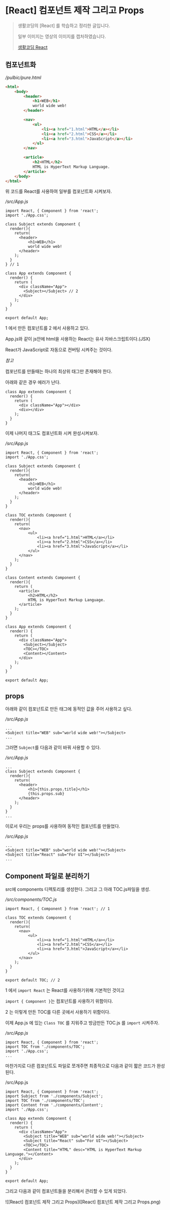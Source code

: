 # [React] 컴포넌트 제작 그리고 Props



> 생활코딩의 [React] 를 학습하고 정리한 글입니다.
>
> 일부 이미지는 영상의 이미지를 캡처하였습니다.
>
> [생활코딩 React](https://opentutorials.org/module/4058)



## 컴포넌트화



_/pulbic/pure.html_

```html
<html>
    <body>
        <header>
            <h1>WEB</h1>
            world wide web!
        </header>        

        <nav>
            <ul>
                <li><a href="1.html">HTML</a></li>
                <li><a href="2.html">CSS</a></li>
                <li><a href="3.html">JavaScript</a></li>
            </ul>
        </nav>

        <article>
            <h2>HTML</h2>
            HTML is HyperText Markup Language.
        </article>
    </body>
</html> 
```

위 코드를 React를 사용하여 일부를 컴포넌트화 시켜보자.



_/src/App.js_

```react
import React, { Component } from 'react';
import './App.css';

class Subject extends Component {
  render(){
    return(
      <header>
          <h1>WEB</h1>
          world wide web!
      </header>
    );
  }
} // 1

class App extends Component {
  render() {
    return (
      <div className="App">
        <Subject></Subject> // 2
      </div>
    );
  }
}

export default App;
```



1 에서 만든 컴포넌트를 2 에서 사용하고 있다.

App.js와 같이 js안에 html을 사용하는 React는 유사 자바스크립트이다.(JSX)

React가 JavaScript로 자동으로 컨버팅 시켜주는 것이다.



_참고_

컴포넌트를 만들때는 하나의 최상위 태그만 존재해야 한다.

아래와 같은 경우 에러가 난다.

```react
class App extends Component {
  render() {
    return (
      <div className="App"></div>
      <div></div>
    );
  }
}
```



이제 나머지 태그도 컴포넌트화 시켜 완성시켜보자.



_/src/App.js_

```react
import React, { Component } from 'react';
import './App.css';

class Subject extends Component {
  render(){
    return(
      <header>
          <h1>WEB</h1>
          world wide web!
      </header>
    );
  }
}

class TOC extends Component {
  render(){
    return(
      <nav>
          <ul>
              <li><a href="1.html">HTML</a></li>
              <li><a href="2.html">CSS</a></li>
              <li><a href="3.html">JavaScript</a></li>
          </ul>
      </nav>
    );
  }
}

class Content extends Component {
  render(){
    return (
      <article>
          <h2>HTML</h2>
          HTML is HyperText Markup Language.
      </article>
    );
  }
}

class App extends Component {
  render() {
    return (
      <div className="App">
        <Subject></Subject>
        <TOC></TOC>
        <Content></Content>
      </div>
    );
  }
}

export default App;
```



## props



아래와 같이 컴포넌트로 만든 태그에 동적인 값을 주어 사용하고 싶다.

_/src/App.js_

```react
...
<Subject title="WEB" sub="world wide web!"></Subject>
...
```



그러면 `Subject`를 다음과 같이 바꿔 사용할 수 있다.

_/src/App.js_

```react
...
class Subject extends Component {
  render(){
    return(
      <header>
          <h1>{this.props.title}</h1>
          {this.props.sub}
      </header>
    );
  }
}
...
```



이로서 우리는 props를 사용하여 동적인 컴포넌트를 만들었다.

_/src/App.js_

```react
...
<Subject title="WEB" sub="world wide web!"></Subject>
<Subject title="React" sub="For UI"></Subject>
...
```



## Component 파일로 분리하기



src에 components 디렉토리를 생성한다. 그리고 그 아래 TOC.js파일을 생성.

_/src/components/TOC.js_

```react
import React, { Component } from 'react'; // 1

class TOC extends Component {
  render(){
    return(
      <nav>
          <ul>
              <li><a href="1.html">HTML</a></li>
              <li><a href="2.html">CSS</a></li>
              <li><a href="3.html">JavaScript</a></li>
          </ul>
      </nav>
    );
  }
}

export default TOC; // 2
```



1 에서 `import React` 는 React를 사용하기위해 기본적인 것이고

 `import { Component }`는 컴포넌트를 사용하기 위함이다.

2 는 이렇게 만든 TOC를 다른 곳에서 사용하기 위함이다.



이제 App.js 에 있는 `Class TOC` 를 지워주고 방금만든 TOC.js 를 `import` 시켜주자.

_/src/App.js_

```react
import React, { Component } from 'react';
import TOC from './components/TOC';
import './App.css';
...
```



마찬가지로 다른 컴포넌트도 파일로 쪼개주면 최종적으로 다음과 같이 짧은 코드가 완성된다.

/src/App.js

```react
import React, { Component } from 'react';
import Subject from './components/Subject';
import TOC from './components/TOC';
import Content from './components/Content';
import './App.css';

class App extends Component {
  render() {
    return (
      <div className="App">
        <Subject title="WEB" sub="world wide web!"></Subject>
        <Subject title="React" sub="For UI"></Subject>
        <TOC></TOC>
        <Content title="HTML" desc="HTML is HyperText Markup Language."></Content>
      </div>
    );
  }
}

export default App;
```



그리고 다음과 같이 컴포넌트들을 분리해서 관리할 수 있게 되었다.



![[React] 컴포넌트 제작 그리고 Props]([React] 컴포넌트 제작 그리고 Props.png)
